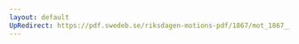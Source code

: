 ```yaml
---
layout: default
UpRedirect: https://pdf.swedeb.se/riksdagen-motions-pdf/1867/mot_1867__ak__00194/mot_1867__ak__00194_002.pdf
---
```

